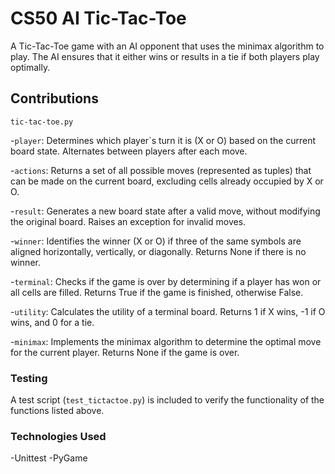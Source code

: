 # CS50 AI Tic-Tac-Toe

A Tic-Tac-Toe game with an AI opponent that uses the minimax algorithm to play. The AI ensures that it either wins or results in a tie if both players play optimally.

## Contributions

`tic-tac-toe.py`

-`player`: Determines which player`s turn it is (X or O) based on the current board state. Alternates between players after each move.

-`actions`: Returns a set of all possible moves (represented as tuples) that can be made on the current board, excluding cells already occupied by X or O.

-`result`: Generates a new board state after a valid move, without modifying the original board. Raises an exception for invalid moves.

-`winner`: Identifies the winner (X or O) if three of the same symbols are aligned horizontally, vertically, or diagonally. Returns None if there is no winner.

-`terminal`: Checks if the game is over by determining if a player has won or all cells are filled. Returns True if the game is finished, otherwise False.

-`utility`: Calculates the utility of a terminal board. Returns 1 if X wins, -1 if O wins, and 0 for a tie.

-`minimax`: Implements the minimax algorithm to determine the optimal move for the current player. Returns None if the game is over.

### Testing

A test script (`test_tictactoe.py`) is included to verify the functionality of the functions listed above.

### Technologies Used

-Unittest
-PyGame

